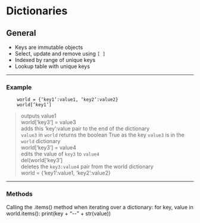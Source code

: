 # Dictionaries  

## General  

- Keys are immutable objects  
- Select, update and remove using `[ ]`  
- Indexed by range of unique keys  
- Lookup table with unique keys  

---

### Example
        world = {‘key1’:value1, ‘key2’:value2}  
        world[‘key1’]
> outputs value1  
        world[‘key3’] = value3  
> adds this ‘key’:value pair to the end of the dictionary  
> `value3` in `world` returns the boolean True as the key `value3` is in the `world` dictionary  
        world[‘key3’] = value4  
> edits the value of `key3` to `value4`  
        del(world[‘key3’]  
> deletes the `key3:value4` pair from the world dictionary  
        world = {‘key1’:value1, ‘key2’:value2}  
---

### Methods  

Calling the .items() method when iterating over a dictionary:
for key, value in world.items():
	print(key + “--” + str(value))

